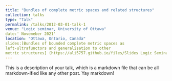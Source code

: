 ```yaml
---
title: "Bundles of complete metric spaces and related structures"
collection: talks
type: "Talk"
permalink: /talks/2012-03-01-talk-1
venue: "Logic seminar, University of Ottawa"
date:' Novemeber 2021'
location: "Ottawa, Ontario, Canada"
slides:[Bundles of bounded complete metric spaces as
left-ultrafunctors and generalisation to other
metric structures] (https://ali5757.github.io/files/Slides Logic Seminar Ali Hamad.pdf)
---
```


This is a description of your talk, which is a markdown file that can be all markdown-ified like any other post. Yay markdown!
